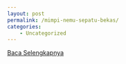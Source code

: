 ```yaml
---
layout: post
permalink: /mimpi-nemu-sepatu-bekas/
categories:
    - Uncategorized
---
```


[Baca Selengkapnya](/09)